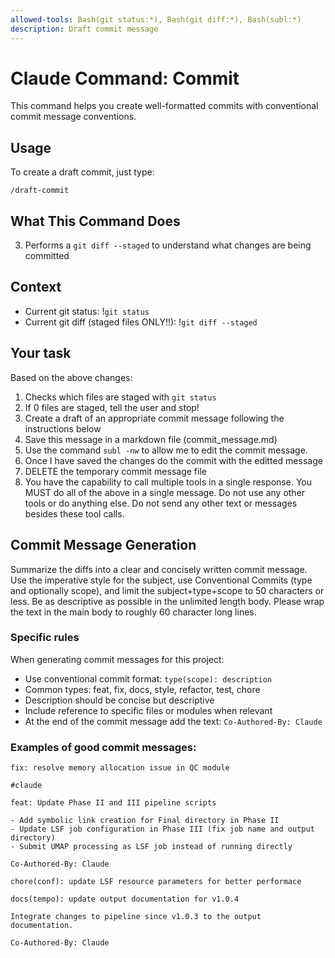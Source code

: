 ```yaml
---
allowed-tools: Bash(git status:*), Bash(git diff:*), Bash(subl:*)
description: Draft commit message
---
```

# Claude Command: Commit

This command helps you create well-formatted commits with conventional commit message conventions.

## Usage

To create a draft commit, just type:
```
/draft-commit
```

## What This Command Does

3. Performs a `git diff --staged` to understand what changes are being committed

## Context

- Current git status: !`git status`
- Current git diff (staged files ONLY!!): !`git diff --staged`

## Your task

Based on the above changes:

1. Checks which files are staged with `git status`
2. If 0 files are staged, tell the user and stop!
3. Create a draft of an appropriate commit message following the instructions below
4. Save this message in a markdown file (commit_message.md)
5. Use the command `subl -nw` to allow me to edit the commit message.
6. Once I have saved the changes do the commit with the editted message
7. DELETE the temporary commit message file
8. You have the capability to call multiple tools in a single response. You MUST do all of the above in a single message. Do not use any other tools or do anything else. Do not send any other text or messages besides these tool calls.

## Commit Message Generation

Summarize the diffs into a clear and concisely written commit message. Use the imperative style for the subject, use Conventional Commits (type and optionally scope), and limit the subject+type+scope to 50 characters or less. Be as descriptive as possible in the unlimited length body. Please wrap the text in the main body to roughly 60 character long lines.

### Specific rules

When generating commit messages for this project:
- Use conventional commit format: `type(scope): description`
- Common types: feat, fix, docs, style, refactor, test, chore
- Description should be concise but descriptive
- Include reference to specific files or modules when relevant
- At the end of the commit message add the text: `Co-Authored-By: Claude`

### Examples of good commit messages:
```
fix: resolve memory allocation issue in QC module

#claude
```

```
feat: Update Phase II and III pipeline scripts

- Add symbolic link creation for Final directory in Phase II
- Update LSF job configuration in Phase III (fix job name and output directory)
- Submit UMAP processing as LSF job instead of running directly

Co-Authored-By: Claude
```

```
chore(conf): update LSF resource parameters for better performace
```

```
docs(tempo): update output documentation for v1.0.4

Integrate changes to pipeline since v1.0.3 to the output
documentation.

Co-Authored-By: Claude
```
